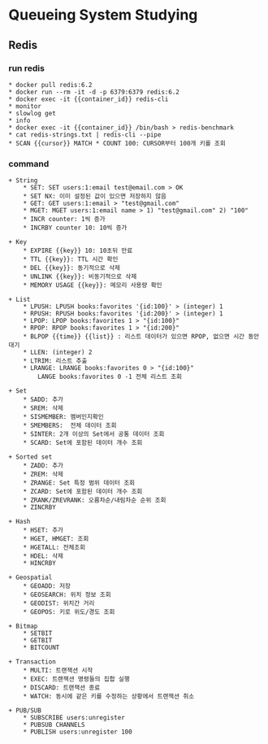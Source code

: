# Queueing System Studying

## Redis
### run redis
    
    * docker pull redis:6.2
    * docker run --rm -it -d -p 6379:6379 redis:6.2
    * docker exec -it {{container_id}} redis-cli
    * monitor
    * slowlog get
    * info
    * docker exec -it {{container_id}} /bin/bash > redis-benchmark
    * cat redis-strings.txt | redis-cli --pipe
    * SCAN {{cursor}} MATCH * COUNT 100: CURSOR부터 100개 키를 조회


### command

    + String
        * SET: SET users:1:email test@email.com > OK
        * SET NX: 이미 설정된 값이 있으면 저장하지 않음
        * GET: GET users:1:email > "test@gmail.com"
        * MGET: MGET users:1:email name > 1) "test@gmail.com" 2) "100"
        * INCR counter: 1씩 증가
        * INCRBY counter 10: 10씩 증가
    
    + Key
        * EXPIRE {{key}} 10: 10초뒤 만료
        * TTL {{key}}: TTL 시간 확인
        * DEL {{key}}: 동기적으로 삭제
        * UNLINK {{key}}: 비동기적으로 삭제
        * MEMORY USAGE {{key}}: 메모리 사용량 확인

    + List
        * LPUSH: LPUSH books:favorites '{id:100}' > (integer) 1
        * RPUSH: RPUSH books:favorites '{id:200}' > (integer) 1
        * LPOP: LPOP books:favorites 1 > "{id:100}"
        * RPOP: RPOP books:favorites 1 > "{id:200}"
        * BLPOP {{time}} {{list}} : 리스트 데이터가 있으면 RPOP, 없으면 시간 동안 대기
        * LLEN: (integer) 2
        * LTRIM: 리스트 추출
        * LRANGE: LRANGE books:favorites 0 > "{id:100}"
            LANGE books:favorites 0 -1 전체 리스트 조회
 
    + Set
        * SADD: 추가
        * SREM: 삭제
        * SISMEMBER: 멤버인지확인 
        * SMEMBERS:  전체 데이터 조회
        * SINTER: 2개 이상의 Set에서 공통 데이터 조회
        * SCARD: Set에 포함된 데이터 개수 조회

    + Sorted set
        * ZADD: 추가
        * ZREM: 삭제
        * ZRANGE: Set 특정 범위 데이터 조회
        * ZCARD: Set에 포함된 데이터 개수 조회
        * ZRANK/ZREVRANK: 오름차순/내림차순 순위 조회
        * ZINCRBY

    + Hash
        * HSET: 추가
        * HGET, HMGET: 조회
        * HGETALL: 전체조회
        * HDEL: 삭제
        * HINCRBY

    + Geospatial
        * GEOADD: 저장 
        * GEOSEARCH: 위치 정보 조회
        * GEODIST: 위치간 거리
        * GEOPOS: 키로 위도/경도 조회

    + Bitmap
        * SETBIT
        * GETBIT
        * BITCOUNT

    + Transaction
        * MULTI: 트랜잭션 시작
        * EXEC: 트랜잭션 명령들의 집합 실행 
        * DISCARD: 트랜잭션 종료
        * WATCH: 동시에 같은 키를 수정하는 상황에서 트랜잭션 취소

    + PUB/SUB
        * SUBSCRIBE users:unregister
        * PUBSUB CHANNELS
        * PUBLISH users:unregister 100

